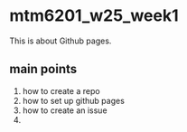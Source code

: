 # mtm6201_w25_week1
This is about Github pages.
## main points
1. how to create a repo
2. how to set up github pages
3. how to create an issue
4. 